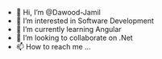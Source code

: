 - 👋 Hi, I’m @Dawood-Jamil
- 👀 I’m interested in Software Development
- 🌱 I’m currently learning Angular
- 💞️ I’m looking to collaborate on .Net
- 📫 How to reach me ...

<!---
Dawood-Jamil/Dawood-Jamil is a ✨ special ✨ repository because its `README.md` (this file) appears on your GitHub profile.
You can click the Preview link to take a look at your changes.
--->
